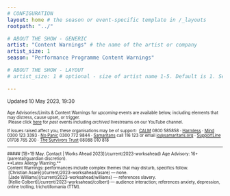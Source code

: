 ```yaml
---
# CONFIGURATION
layout: home # the season or event-specific template in /_layouts
rootpath: "../"

# ABOUT THE SHOW - GENERIC
artist: "Content Warnings" # the name of the artist or company
artist_size: 1
season: "Performance Programme Content Warnings"

# ABOUT THE SHOW - LAYOUT
# artist_size: 1 # optional - size of artist name 1-5. Default is 1. Set longer names to lower values

---
```

<small>Updated 10 May 2023, 19:30<small>        
        
Age Advisories/Limits & Content Warnings for *upcoming* events are available below, including elements that may distress, cause upset, or trigger.<br>&nbsp;Please click [here](/archive/warnings) for *past* events including *archived* livestreams on our YouTube channel.         
         
If issues raised affect you, these organisations may be of support:&nbsp;&nbsp;<a href="https://thecalmzone.net" target="_blank">CALM</a> 0800 585858 · <a href="https://harmless.org.uk" target="_blank">Harmless</a> · <a href="https://mind.org.uk" target="_blank">Mind</a> 0300 123 3393 · <a href="https://nopanic.org.uk" target="_blank">No Panic</a> 0300 772 9844 · <a href="https://samaritans.org" target="_blank">Samaritans</a> call 116 123 or email jo@samaritans.org · <a href="https://supportline.org.uk" target="_blank">SupportLine</a> 01708 765 200 · <a href="https://www.thesurvivorstrust.org" target="_blank">The Survivors Trust</a> 08088 010 818        
<hr>         
##### [18+19 May. Contact | Works Ahead 2023](/current/2023-worksahead)          
Age Advisory: 16+ (parental/guardian discretion).<br>**Latex Allergy Warning.**<br>Content Warnings: performances include complex themes that may disturb, specifics follow.<br>&nbsp;[Christian Asare](/current/2023-worksahead/asare) — none.<br>&nbsp;[Jade Williams](/current/2023-worksahead/williams) — references slavery.<br>&nbsp;[Kellie Colbert](/current/2023-worksahead/colbert) — audience interaction; references anxiety, depression, online trolling, trichotillomania (TTM).
